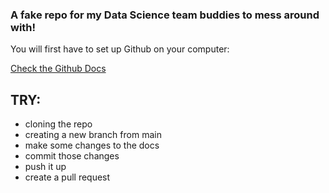 ### A fake repo for my Data Science team buddies to mess around with! 


You will first have to set up Github on your computer:

[Check the Github Docs](https://docs.github.com/en)



## TRY:
- cloning the repo
- creating a new branch from main
- make some changes to the docs
- commit those changes
- push it up
- create a pull request

